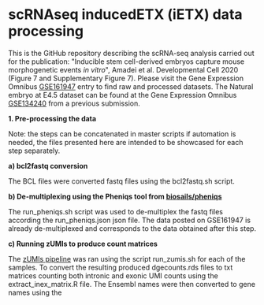 # scRNAseq inducedETX (iETX) data processing
This is the GitHub repository describing the scRNA-seq analysis carried out for the publication: "Inducible stem cell-derived embryos capture mouse morphogenetic events *in vitro*", Amadei et al. Developmental Cell 2020 (Figure 7 and Supplementary Figure 7). Please visit the Gene Expression Omnibus [GSE161947](https://www.ncbi.nlm.nih.gov/geo/query/acc.cgi?acc=GSE161947) entry to find raw and processed datasets. The Natural embryo at E4.5 dataset can be found at the Gene Expression Omnibus [GSE134240](https://www.ncbi.nlm.nih.gov/geo/query/acc.cgi?acc=GSE134240) from a previous submission.

**1. Pre-processing the data**

Note: the steps can be concatenated in master scripts if automation is needed, the files presented here are intended to be showcased for each step separately.

**a) bcl2fastq conversion**

The BCL files were converted fastq files using the bcl2fastq.sh script.

**b) De-multiplexing using the Pheniqs tool from [biosails/pheniqs](https://github.com/biosails/pheniqs)**

The run_pheniqs.sh script was used to de-multiplex the fastq files according the run_pheniqs.json json file. The data posted on GSE161947 is already de-multiplexed and corresponds to the data obtained after this step.

**c) Running zUMIs to produce count matrices**

The [zUMIs pipeline](https://github.com/sdparekh/zUMIs) was ran using the script run_zumis.sh for each of the samples. To convert the resulting produced dgecounts.rds files to txt matrices counting both intronic and exonic UMI counts using the extract_inex_matrix.R file. The Ensembl names were then converted to gene names using the 

